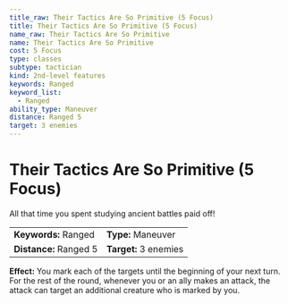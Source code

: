 ```yaml
---
title_raw: Their Tactics Are So Primitive (5 Focus)
title: Their Tactics Are So Primitive (5 Focus)
name_raw: Their Tactics Are So Primitive
name: Their Tactics Are So Primitive
cost: 5 Focus
type: classes
subtype: tactician
kind: 2nd-level features
keywords: Ranged
keyword_list:
  - Ranged
ability_type: Maneuver
distance: Ranged 5
target: 3 enemies
---
```


# Their Tactics Are So Primitive (5 Focus)

All that time you spent studying ancient battles paid off!

|                        |                       |
| :--------------------- | :-------------------- |
| **Keywords:** Ranged   | **Type:** Maneuver    |
| **Distance:** Ranged 5 | **Target:** 3 enemies |

**Effect:** You mark each of the targets until the beginning of your next turn. For the rest of the round, whenever you or an ally makes an attack, the attack can target an additional creature who is marked by you.

